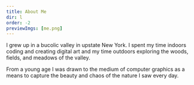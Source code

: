 ```yaml
---
title: About Me
dir: l
order: -2
previewImgs: [me.png]
---
```

I grew up in a bucolic valley in upstate New York. I spent my time indoors coding and creating digital art and my time outdoors exploring the woods, fields, and meadows of the valley. 

From a young age I was drawn to the medium of computer graphics as a means to capture the beauty and chaos of the nature I saw every day. 
